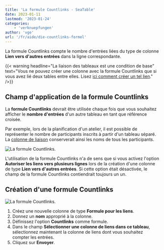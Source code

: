 ```yaml
---
title: 'La formule Countlinks - SeaTable'
date: 2023-01-11
lastmod: '2023-01-24'
categories:
    - 'verknuepfungen'
author: 'vge'
url: '/fr/aide/die-countlinks-formel'
---
```


La formule Countlinks compte le nombre d'entrées liées du type de colonne **Lien vers d'autres entrées** dans la ligne correspondante.

{{< warning  headline="La liaison des tableaux est une condition de base"  text="Vous ne pouvez créer une colonne avec la formule Countlinks que si vous avez lié deux tables entre elles. Lisez [ici comment créer un tel lien](https://seatable.io/fr/docs/verknuepfungen/wie-man-tabellen-in-seatable-miteinander-verknuepft/)." />}}

## Champ d'application de la formule Countlinks

La **formule Countlinks** devrait être utilisée chaque fois que vous souhaitez afficher le **nombre d'entrées** d'un autre tableau en tant que référence croisée.

Par exemple, lors de la planification d'un atelier, il est possible de représenter le nombre de participants inscrits à partir d'un tableau séparé. La [colonne de liaison](https://seatable.io/fr/docs/verknuepfungen/wie-man-tabellen-in-seatable-miteinander-verknuepft/) conserverait ainsi les noms de tous les participants.

![La formule Countlinks.](https://seatable.io/wp-content/uploads/2022/11/countlinks-2.png)

L'utilisation de la formule Countlinks n'a de sens que si vous activez l'option **Autoriser les liens vers plusieurs lignes** lors de la création d'une colonne de type **Lien vers d'autres entrées**. Si cette option était désactivée, le champ de la formule Countlinks contiendrait toujours un un.

## Création d'une formule Countlinks

![La formule Countlinks.](https://seatable.io/wp-content/uploads/2022/11/countlink.gif)

1. Créez une nouvelle colonne de type **Formule pour les liens**.
2. Donnez un **nom** approprié à la colonne.
3. Définissez l'option **Countlinks** comme formule.
4. Dans le champ **Sélectionner une colonne de liens dans ce tableau**, sélectionnez maintenant la colonne de liens dont vous souhaitez compter les entrées.
5. Cliquez sur **Envoyer**.
